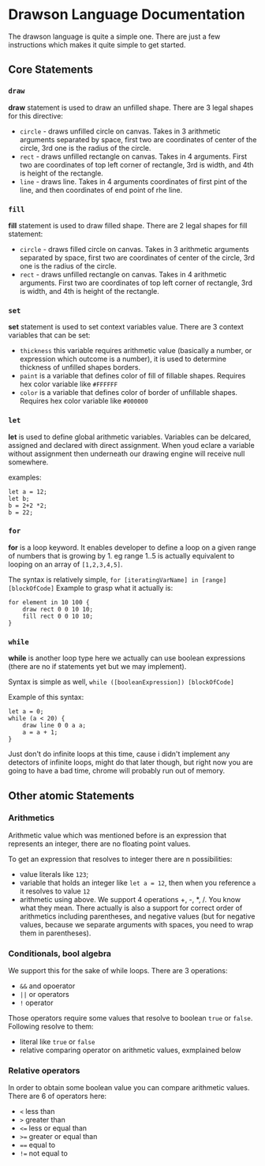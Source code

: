 # Drawson Language Documentation

The drawson language is quite a simple one. There are just a few instructions which makes it quite simple to get started.

## Core Statements

### `draw`

**draw** statement is used to draw an unfilled shape. There are 3 legal shapes for this directive:

- `circle` - draws unfilled circle on canvas. Takes in 3 arithmetic arguments separated by space, first two are coordinates of center of the circle, 3rd one is the radius of the circle.
- `rect` - draws unfilled rectangle on canvas. Takes in 4 arguments. First two are coordinates of top left corner of rectangle, 3rd is width, and 4th is height of the rectangle.
- `line` - draws line. Takes in 4 arguments coordinates of first pint of the line, and then coordinates of end point of rhe line.

### `fill`

**fill** statement is used to draw filled shape. There are 2 legal shapes for fill statement:

- `circle` - draws filled circle on canvas. Takes in 3 arithmetic arguments separated by space, first two are coordinates of center of the circle, 3rd one is the radius of the circle.
- `rect` - draws unfilled rectangle on canvas. Takes in 4 arithmetic arguments. First two are coordinates of top left corner of rectangle, 3rd is width, and 4th is height of the rectangle.

### `set`

**set** statement is used to set context variables value. There are 3 context variables that can be set:

- `thickness` this variable requires arithmetic value (basically a number, or expression which outcome is a number), it is used to determine thickness of unfilled shapes borders.
- `paint` is a variable that defines color of fill of fillable shapes. Requires hex color variable like `#FFFFFF`
- `color` is a variable that defines color of border of unfillable shapes. Requires hex color variable like `#000000`

### `let`

**let** is used to define global arithmetic variables.
Variables can be delcared, assigned and declared with direct assignment. When youd eclare a variable without assignment then underneath our drawing engine will receive null somewhere.

examples:

```
let a = 12;
let b;
b = 2+2 *2;
b = 22;
```

### `for`

**for** is a loop keyword. It enables developer to define a loop on a given range of numbers that is growing by 1. eg range 1..5 is actually equivalent to looping on an array of `[1,2,3,4,5]`.

The syntax is relatively simple, `for [iteratingVarName] in [range] [blockOfCode]`
Example to grasp what it actually is:

```
for element in 10 100 {
    draw rect 0 0 10 10;
    fill rect 0 0 10 10;
}
```

### `while`

**while** is another loop type here we actually can use boolean expressions (there are no if statements yet but we may implement).

Syntax is simple as well, `while ([booleanExpression]) [blockOfCode]`

Example of this syntax:

```
let a = 0;
while (a < 20) {
    draw line 0 0 a a;
    a = a + 1;
}
```

Just don't do infinite loops at this time, cause i didn't implement any detectors of infinite loops, might do that later though, but right now you are going to have a bad time, chrome will probably run out of memory.

## Other atomic Statements

### Arithmetics

Arithmetic value which was mentioned before is an expression that represents an integer, there are no floating point values.

To get an expression that resolves to integer there are n possibilities:

- value literals like `123`;
- variable that holds an integer like `let a = 12`, then when you reference `a` it resolves to value `12`
- arithmetic using above. We support 4 operations +, -, \*, /. You know what they mean. There actually is also a support for correct order of arithmetics including parentheses, and negative values (but for negative values, because we separate arguments with spaces, you need to wrap them in parentheses).

### Conditionals, bool algebra

We support this for the sake of while loops.
There are 3 operations:

- `&&` and opoerator
- `||` or operators
- `!` operator

Those operators require some values that resolve to boolean `true` or `false`.
Following resolve to them:

- literal like `true` or `false`
- relative comparing operator on arithmetic values, exmplained below

### Relative operators

In order to obtain some boolean value you can compare arithmetic values.
There are 6 of operators here:

- `<` less than
- `>` greater than
- `<=` less or equal than
- `>=` greater or equal than
- `==` equal to
- `!=` not equal to
